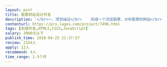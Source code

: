```yaml
---                
layout: post       
title: 股票网站设计开发           
description: '</br>一、项目描述</br>    完成一个浏览股票、分析股票的网站</br>    </br>二、主要功能点</br>    用户登录、注册、浏览股票等（页面估计不超过十五个）</br>三、需求</br>    前端页面的设计、完成</br>'     
contenturl: https://pro.lagou.com/project/7496.html      
tags: [前端开发,HTML5,CSS3,JavaScript]            
salary: 3000元以下          
publish_time: 2018-04-25 21:37:57         
review: 2154人                   
apply: 12人                   
recommend: 4人                   
time_range: 1-3个月              
---                 
```

